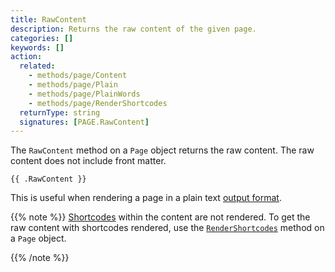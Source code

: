 ```yaml
---
title: RawContent
description: Returns the raw content of the given page.
categories: []
keywords: []
action:
  related:
    - methods/page/Content
    - methods/page/Plain
    - methods/page/PlainWords
    - methods/page/RenderShortcodes
  returnType: string
  signatures: [PAGE.RawContent]
---
```


The `RawContent` method on a `Page` object returns the raw content. The raw content does not include front matter.

```go-html-template
{{ .RawContent }}
```

This is useful when rendering a page in a plain text [output format].

{{% note %}}
[Shortcodes] within the content are not rendered. To get the raw content with shortcodes rendered, use the [`RenderShortcodes`] method on a `Page` object.

[shortcodes]: /getting-started/glossary/#shortcode
[`RenderShortcodes`]: /methods/page/rendershortcodes
{{% /note %}}

[output format]: /templates/output-formats
